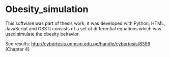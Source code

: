 # Obesity_simulation
This software was part of thesis work, it was developed with Python, HTML, JavaScript and CSS
It consists of a set of differential equations which was used simulate the obesity behavior.

See results: http://cybertesis.unmsm.edu.pe/handle/cybertesis/8399 (Chapter 4)

